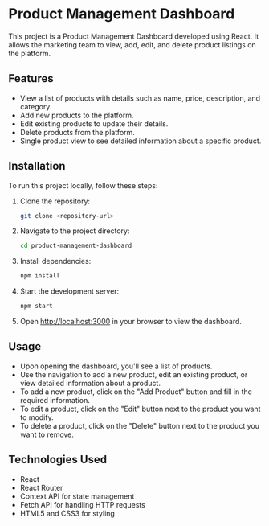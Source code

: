 # Product Management Dashboard

This project is a Product Management Dashboard developed using React. It allows the marketing team to view, add, edit, and delete product listings on the platform.

## Features

- View a list of products with details such as name, price, description, and category.
- Add new products to the platform.
- Edit existing products to update their details.
- Delete products from the platform.
- Single product view to see detailed information about a specific product.

## Installation

To run this project locally, follow these steps:

1. Clone the repository:

   ```bash
   git clone <repository-url>
   ```

2. Navigate to the project directory:

   ```bash
   cd product-management-dashboard
   ```

3. Install dependencies:

   ```bash
   npm install
   ```

4. Start the development server:

   ```bash
   npm start
   ```

5. Open [http://localhost:3000](http://localhost:3000) in your browser to view the dashboard.

## Usage

- Upon opening the dashboard, you'll see a list of products.
- Use the navigation to add a new product, edit an existing product, or view detailed information about a product.
- To add a new product, click on the "Add Product" button and fill in the required information.
- To edit a product, click on the "Edit" button next to the product you want to modify.
- To delete a product, click on the "Delete" button next to the product you want to remove.

## Technologies Used

- React
- React Router
- Context API for state management
- Fetch API for handling HTTP requests
- HTML5 and CSS3 for styling
